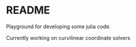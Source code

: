 # README #

Playground for developing some julia code.

Currently working on curvilinear coordinate solvers